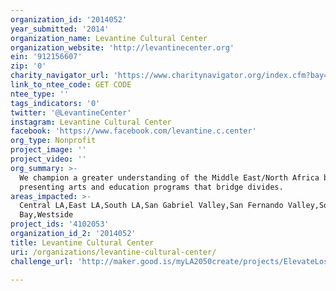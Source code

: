 ```yaml
---
organization_id: '2014052'
year_submitted: '2014'
organization_name: Levantine Cultural Center
organization_website: 'http://levantinecenter.org'
ein: '912156607'
zip: '0'
charity_navigator_url: 'https://www.charitynavigator.org/index.cfm?bay=search.profile&ein=912156607'
link_to_ntee_code: GET CODE
ntee_type: ''
tags_indicators: '0'
twitter: '@LevantineCenter'
instagram: Levantine Cultural Center
facebook: 'https://www.facebook.com/levantine.c.center'
org_type: Nonprofit
project_image: ''
project_video: ''
org_summary: >-
  We champion a greater understanding of the Middle East/North Africa by
  presenting arts and education programs that bridge divides.
areas_impacted: >-
  Central LA,East LA,South LA,San Gabriel Valley,San Fernando Valley,South
  Bay,Westside
project_ids: '4102053'
organization_id_2: '2014052'
title: Levantine Cultural Center
uri: /organizations/levantine-cultural-center/
challenge_url: 'http://maker.good.is/myLA2050create/projects/ElevateLosAngeles.html'

---
```

